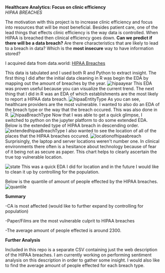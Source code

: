 **Healthcare Analytics: Focus on clinic efficiency**       
    *HIPAA BREACHES* 


The motivation with this project is to increase clinic efficiency and focus into resources that will be most beneficial. 
Besides patient care, one of the lead things that effects clinic efficiency is the way data is controlled. When HIPAA is breached then clinical efficiency goes down. **Can we predict if there will be a data breach?** Are there characteristics that are likely to lead to a breach in data? Which is the **most insecure** way to have information stored?

I acquired data from data.world:
    [HIPAA Breaches](https://data.world/health/health-data-breaches)
     
     
   
This data is tabulated and I used both R and Python to extract insight. The first thing I did after the initial data cleaning in R was begin the EDA by mapping out the amount of breaches by the year.
![hipaayear](https://user-images.githubusercontent.com/23061309/31903069-9bc27be8-b7ec-11e7-85e9-02b3683329c7.png)
This EDA was proven useful because you can visualize the current trend. The next thing that I did in R was an EDA of which establishments are the most likely to report a HIPAA data breach.
![hipaaEntityType](https://user-images.githubusercontent.com/23061309/31903419-a423e564-b7ed-11e7-9bac-c2f71ea75051.png)
As you can see, healthcare providers are the most vulnerable. I wanted to also do an EDA of the breach type or the way that the breach occured. This was also done in R.
![hipaaBreachType](https://user-images.githubusercontent.com/23061309/31903567-1a619dd4-b7ee-11e7-9de9-35bc90ec9ea3.png)
Now that I was able to get a quick glimpse, I switched to python on the jupyter platform to do some extended EDA. Below is the extended type of HIPAA breach in descending order. 
![extendedhipaaBreachType](https://user-images.githubusercontent.com/23061309/31904005-9796071c-b7ef-11e7-8ecc-f670cc3d3fbe.png)
I also wanted to see the location of all of the places that the HIPAA breaches occured.
![locationofhipaabreach](https://user-images.githubusercontent.com/23061309/31904160-0be786fe-b7f0-11e7-9fb2-db6e89eaebe7.png)
Surprisingly, the laptop and server locations weren't number one. In clinical environments there often is a hesitance about technology because of fear of it being not as secure as paper. This chart helps to clearly ascertain the true top vulnerable location.

![state](https://user-images.githubusercontent.com/23061309/31904409-ca94fe42-b7f0-11e7-97d4-8bcc95d79edd.png)
This was a quick EDA I did for location and in the future I would like to clean it up by controlling for the population.

Below is the quantile of amount of people effected by the HIPAA breaches.
![quantile](https://user-images.githubusercontent.com/23061309/31904522-22fdae08-b7f1-11e7-9cab-8a5253ee353b.JPG)


**Summary** 

-CA is most affected (would like to further expand by controlling for population)


-Paper/Films are the most vulnerable culprit to HIPAA breaches


-The average amount of people effected is around 2300. 

**Further Analysis**


Included in this repo is a separate CSV containing just the web description of the HIPAA breaches. I am currently working on performing sentiment analysis on this description in order to gather some insight. I would also like to find the average amount of people effected for each breach type.
